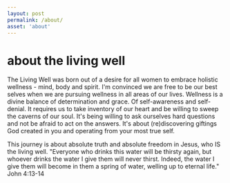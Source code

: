 ```yaml
---
layout: post
permalink: /about/
asset: 'about'
---
```

# about the living well

The Living Well was born out of a desire for all women to embrace holistic wellness - mind, body and spirit. I'm convinced we are free to be our best selves when we are pursuing wellness in all areas of our lives. Wellness is a divine balance of determination and grace. Of self-awareness and self-denial. It requires us to take inventory of our heart and be willing to sweep the caverns of our soul. It's being willing to ask ourselves hard questions and not be afraid to act on the answers. It's about (re)discovering giftings God created in you and operating from your most true self.

This journey is about absolute truth and absolute freedom in Jesus, who IS the living well. "Everyone who drinks this water will be thirsty again, but whoever drinks the water I give them will never thirst. Indeed, the water I give them will become in them a spring of water, welling up to eternal life." John 4:13-14 